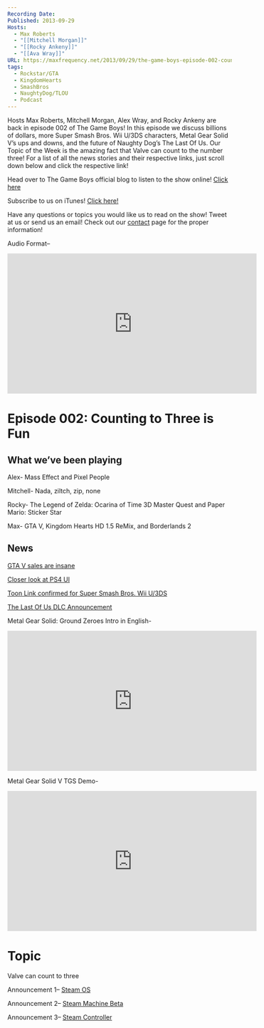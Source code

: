```yaml
---
Recording Date: 
Published: 2013-09-29
Hosts:
  - Max Roberts
  - "[[Mitchell Morgan]]"
  - "[[Rocky Ankeny]]"
  - "[[Ava Wray]]"
URL: https://maxfrequency.net/2013/09/29/the-game-boys-episode-002-counting-to-three-is-fun/
tags:
  - Rockstar/GTA
  - KingdomHearts
  - SmashBros
  - NaughtyDog/TLOU
  - Podcast
---
```

Hosts Max Roberts, Mitchell Morgan, Alex Wray, and Rocky Ankeny are back in episode 002 of The Game Boys! In this episode we discuss billions of dollars, more Super Smash Bros. Wii U/3DS characters, Metal Gear Solid V’s ups and downs, and the future of Naughty Dog’s The Last Of Us. Our Topic of the Week is the amazing fact that Valve can count to the number three! For a list of all the news stories and their respective links, just scroll down below and click the respective link!

Head over to The Game Boys official blog to listen to the show online! [Click here](http://thegameboysgoleft.wordpress.com/)

Subscribe to us on iTunes! [Click here!](https://itunes.apple.com/us/podcast/the-game-boys/id711125433?mt=2)

Have any questions or topics you would like us to read on the show! Tweet at us or send us an email! Check out our [contact](http://goleftgaming.wordpress.com/contact/) page for the proper information!

Audio Format–

<div class=iframe-container>
<iframe width="560" height="315" src="https://www.youtube-nocookie.com/embed/0SlQ9gpAV_E?si=VNlH1fwQCHC8O_xL" title="YouTube video player" frameborder="0" allow="accelerometer; autoplay; clipboard-write; encrypted-media; gyroscope; picture-in-picture; web-share" referrerpolicy="strict-origin-when-cross-origin" allowfullscreen></iframe>
</div>

# Episode 002: Counting to Three is Fun

## What we’ve been playing

Alex- Mass Effect and Pixel People

Mitchell- Nada, ziltch, zip, none

Rocky- The Legend of Zelda: Ocarina of Time 3D Master Quest and Paper Mario: Sticker Star

Max- GTA V, Kingdom Hearts HD 1.5 ReMix, and Borderlands 2

## News

[GTA V sales are insane](http://www.joystiq.com/2013/09/20/grand-theft-auto-5-sales-surpass-1-billion/)

[Closer look at PS4 UI](http://www.ign.com/articles/2013/09/25/get-a-closer-look-at-the-ps4s-interface)

[Toon Link confirmed for Super Smash Bros. Wii U/3DS](http://www.smashbros.com/us/characters/toon_link.html)

[The Last Of Us DLC Announcement](http://blog.us.playstation.com/2013/09/27/the-last-of-us-future-dlc-plans/)

Metal Gear Solid: Ground Zeroes Intro in English-

<div class=iframe-container>
<iframe width="560" height="315" src="https://www.youtube-nocookie.com/embed/elMikUGFfqw?si=5Kxs7xzFYRdZOefm" title="YouTube video player" frameborder="0" allow="accelerometer; autoplay; clipboard-write; encrypted-media; gyroscope; picture-in-picture; web-share" allowfullscreen></iframe>
</div>

Metal Gear Solid V TGS Demo-

<div class=iframe-container>
<iframe width="560" height="315" src="https://www.youtube-nocookie.com/embed/EOLRfnC84fQ?si=3RiARV3gQlbA0_MS" title="YouTube video player" frameborder="0" allow="accelerometer; autoplay; clipboard-write; encrypted-media; gyroscope; picture-in-picture; web-share" allowfullscreen></iframe>
</div>

# Topic

Valve can count to three

Announcement 1– [Steam OS](http://kotaku.com/valve-announces-steam-os-1371869324)

Announcement 2– [Steam Machine Beta](http://kotaku.com/valve-announces-steam-machines-1386046176)

Announcement 3– [Steam Controller](http://kotaku.com/valve-announces-the-steam-controller-a-new-way-to-cont-1411558137)
